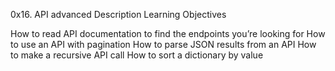 0x16. API advanced
Description
Learning Objectives

How to read API documentation to find the endpoints you’re looking for
How to use an API with pagination
How to parse JSON results from an API
How to make a recursive API call
How to sort a dictionary by value
